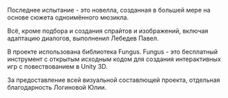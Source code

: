 Последнее испытание - это новелла, созданная в большей мере на основе сюжета одноимённого мюзикла.

Всё, кроме подбора и создания спрайтов и изображений, включая адаптацию диалогов, выполненил Лебедев Павел.

В проекте использована библиотека Fungus. Fungus - это бесплатный инструмент с открытым исходным кодом для создания интерактивных игр с повествованием в Unity 3D.

За предоставление всей визуальной составлющей проекта, отдельная благодарность Логиновой Юлии.

